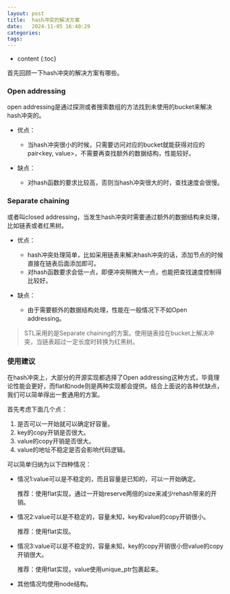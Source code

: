 ```yaml
---
layout: post
title:  hash冲突的解决方案
date:   2024-11-05 16:40:29
categories: 
tags: 
---
```


* content
{:toc}


首先回顾一下hash冲突的解决方案有哪些。

### Open addressing

open addressing是通过探测或者搜索数组的方法找到未使用的bucket来解决hash冲突的。

- 优点：

  *  当hash冲突很小的时候，只需要访问对应的bucket就能获得对应的pair<key, value>，不需要再查找额外的数据结构，性能较好。

- 缺点：

  *  对hash函数的要求比较高，否则当hash冲突很大的时，查找速度会很慢。

### Separate chaining

或者叫closed addressing，当发生hash冲突时需要通过额外的数据结构来处理，比如链表或者红黑树。

- 优点：

  * hash冲突处理简单，比如采用链表来解决hash冲突的话，添加节点的时候直接在链表后面添加即可。
  * 对hash函数要求会低一点，即便冲突稍微大一点，也能把查找速度控制得比较好。

- 缺点：

  * 由于需要额外的数据结构处理，性能在一般情况下不如Open addressing。

> STL采用的是Separate chaining的方案。使用链表挂在bucket上解决冲突，当链表超过一定长度时转换为红黑树。


### 使用建议

在hash冲突上，大部分的开源实现都选择了Open addressing这种方式，毕竟理论性能会更好，而flat和node则是两种实现都会提供。结合上面说的各种优缺点，我们可以简单得出一套通用的方案。

首先考虑下面几个点：

1. 是否可以一开始就可以确定好容量。
2. key的copy开销是否很大。
3. value的copy开销是否很大。
4. value的地址不稳定是否会影响代码逻辑。

可以简单归纳为以下四种情况：

- 情况1:value可以是不稳定的，而且容量是已知的，可以一开始确定。

  推荐：使用flat实现，通过一开始reserve两倍的size来减少rehash带来的开销。

- 情况2:value可以是不稳定的，容量未知，key和value的copy开销很小。

  推荐：使用flat实现。

- 情况3:value可以是不稳定的，容量未知，key的copy开销很小但value的copy开销很大。

  推荐：使用flat实现，value使用unique_ptr包裹起来。

- 其他情况均使用node结构。